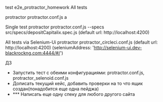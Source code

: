 
test
e2e_protractor_homework
All tests

protractor protractor.conf.js
a

Single test
protractor protractor.conf.js --specs src/specs/depositCapitalix.spec.js (default url: http://localhost:4200)


All tests via Selenium-Ui 
protractor protractor_circleci.conf.js (default url: http://localhost:4200) (seleniumAddress: 'http://selenium-ui.dev-blackrockng.com:4444/#/')



ДЗ
- Запустить тест с обеими конфигурациями: protractor.conf.js, protractor_selenoid.conf.js
- Дописать текущий кейс, добавить проверки на то что ящик создан(понадобится еще одна пейджа)
- *** Написать еще одну спеку для любого другого сайта